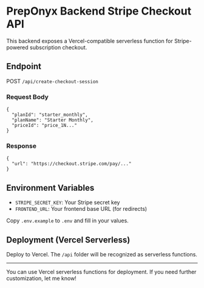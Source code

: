 # PrepOnyx Backend Stripe Checkout API

This backend exposes a Vercel-compatible serverless function for Stripe-powered subscription checkout.

## Endpoint

POST `/api/create-checkout-session`

### Request Body
```
{
  "planId": "starter_monthly",
  "planName": "Starter Monthly",
  "priceId": "price_1N..."
}
```

### Response
```
{
  "url": "https://checkout.stripe.com/pay/..."
}
```

## Environment Variables
- `STRIPE_SECRET_KEY`: Your Stripe secret key
- `FRONTEND_URL`: Your frontend base URL (for redirects)

Copy `.env.example` to `.env` and fill in your values.

## Deployment (Vercel Serverless)
Deploy to Vercel. The `/api` folder will be recognized as serverless functions.

---

You can use Vercel serverless functions for deployment. If you need further customization, let me know!
